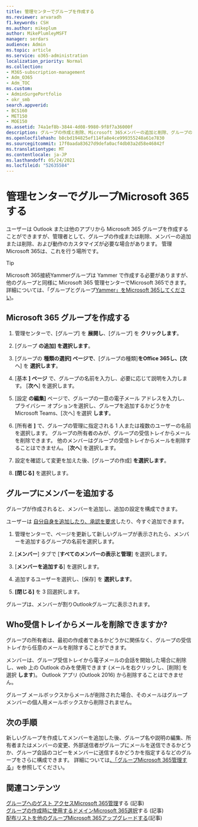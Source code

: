 ```yaml
---
title: 管理センターでグループを作成する
ms.reviewer: arvaradh
f1.keywords: CSH
ms.author: mikeplum
author: MikePlumleyMSFT
manager: serdars
audience: Admin
ms.topic: article
ms.service: o365-administration
localization_priority: Normal
ms.collection:
- M365-subscription-management
- Adm_O365
- Adm_TOC
ms.custom:
- AdminSurgePortfolio
- okr_smb
search.appverid:
- BCS160
- MET150
- MOE150
ms.assetid: 74a1ef8b-3844-4d08-9980-9f8f7a36000f
description: グループの作成と削除、Microsoft 365メンバーの追加と削除、グループの動作のカスタマイズについて説明します。
ms.openlocfilehash: b8cbd194825ef114fa8e4ce999355248a61e7830
ms.sourcegitcommit: 17f0aada83627d9defa0acf4db03a2d58e46842f
ms.translationtype: MT
ms.contentlocale: ja-JP
ms.lasthandoff: 05/24/2021
ms.locfileid: "52635584"
---
```

# <a name="create-a-group-in-the-microsoft-365-admin-center"></a>管理センターでグループMicrosoft 365する
  
ユーザーは Outlook または他のアプリから Microsoft 365 グループを作成することができますが、管理者として、グループの作成または削除、メンバーの追加または削除、および動作のカスタマイズが必要な場合があります。 管理Microsoft 365は、これを行う場所です。 

> [!TIP]
> Microsoft 365接続Yammerグループは Yammer で作成する必要がありますが、他のグループと同様に Microsoft 365 管理センターでMicrosoft 365できます。 詳細については、「グループとグループ[Yammer」をMicrosoft 365してください](/yammer/manage-yammer-groups/yammer-and-office-365-groups)。 

## <a name="create-a-microsoft-365-group"></a>Microsoft 365 グループを作成する

1. 管理センターで、[グループ] を **展開し**、[グループ] を **クリックします**。

2. [グループ **の追加] を選択します**。
  
3. [グループの **種類の選択] ページで**、[グループの種類]**をOffice 365し、[次** へ] を **選択します**。

4. [基本 **] ページ** で、グループの名前を入力し、必要に応じて説明を入力します。 [**次へ**] を選択します。
    
5. [設定 **の編集]** ページで、グループの一意の電子メール アドレスを入力し、プライバシー オプションを選択し、グループを追加するかどうかをMicrosoft Teams、[次へ] を選択 **します**。
    
6. [所有者 **]** で、グループの管理に指定される 1 人または複数のユーザーの名前を選択します。 グループの所有者のみが、グループの受信トレイからメールを削除できます。 他のメンバーはグループの受信トレイからメールを削除することはできません。 [**次へ**] を選択します。
    
7. 設定を確認して変更を加えた後、[グループの作成] **を選択します**。

8. **[閉じる]** を選択します。
    
## <a name="add-members-to-the-group"></a>グループにメンバーを追加する

グループが作成されると、メンバーを追加し、追加の設定を構成できます。

ユーザーは [自分自身を追加したり、承認を要求](https://support.microsoft.com/office/2e59e19c-b872-44c8-ae84-0acc4b79c45d)したり、今すぐ追加できます。

1. 管理センターで、ページを更新して新しいグループが表示されたら、メンバーを追加するグループの名前を選択します。
    
2. [**メンバー**] タブで [**すべてのメンバーの表示と管理**] を選択します。 

3. [**メンバーを追加する**] を選択します。
    
4. 追加するユーザーを選択し、[保存] を **選択します**。
    
5. **[閉じる]** を 3 回選択します。 
    
グループは、メンバーが割りOutlookグループに表示されます。

## <a name="who-can-delete-email-from-the-group-inbox"></a>Who受信トレイからメールを削除できますか?

グループの所有者は、最初の作成者であるかどうかに関係なく、グループの受信トレイから任意のメールを削除することができます。
  
メンバーは、グループ受信トレイから電子メールの会話を開始した場合に削除し、web 上の Outlook のみを使用できます (メールを右クリックし、[削除] を選択 **します**)。 Outlook アプリ (Outlook 2016) から削除することはできません。
  
グループ メールボックスからメールが削除された場合、そのメールはグループ メンバーの個人用メールボックスから削除されません。

## <a name="next-steps"></a>次の手順

新しいグループを作成してメンバーを追加した後、グループ名や説明の編集、所有者またはメンバーの変更、外部送信者がグループにメールを送信できるかどうか、グループ会話のコピーをメンバーに送信するかどうかを指定するなどのグループをさらに構成できます。 詳細については[、「グループMicrosoft 365管理する](manage-groups.md)」を参照してください。

## <a name="related-content"></a>関連コンテンツ

[グループへのゲスト アクセスMicrosoft 365管理](https://support.microsoft.com/office/bfc7a840-868f-4fd6-a390-f347bf51aff6)する (記事)\
[グループの作成時に使用するドメインMicrosoft 365選択](../../solutions/choose-domain-to-create-groups.md)する (記事)\
[配布リストを他のグループMicrosoft 365アップグレードする](../manage/upgrade-distribution-lists.md)(記事)